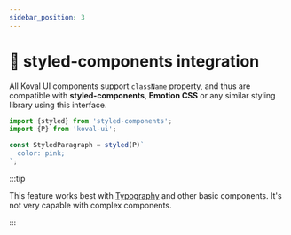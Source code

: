 ```yaml
---
sidebar_position: 3
---
```


# 🧩 styled-components integration

All Koval UI components support `className` property, and thus are compatible with **styled-components**, **Emotion CSS** or any similar styling library using this interface.

```js
import {styled} from 'styled-components';
import {P} from 'koval-ui';

const StyledParagraph = styled(P)`
  color: pink;
`;
```

:::tip

This feature works best with [Typography](/docs/category/typography) and other basic components. It's not very capable with complex components.

:::

